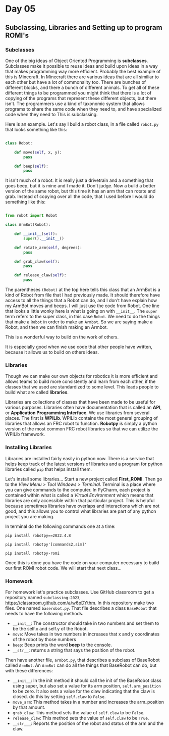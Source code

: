 [comment]: render
# Day 05
## Subclassing, Libraries and Setting up to program ROMI's
### Subclasses

One of the big ideas of Object Oriented Programming is **subclasses**. Subclasses make it possible to reuse ideas and build 
upon ideas in a way that makes programming way more efficient. Probably the best example of this is Minecraft. In Minecraft
there are various ideas that are all similiar to each other but have a lot of commonality too. There are bunches of different
blocks, and there a bunch of different animals. To get all of these different things to be programmed you might think that 
there is a lot of copying of the programs that represent these different objects, but there isn't. The programmers use a kind
of  taxonomic system that allows programs to share the same code when they need to, and have specialized code when they need to
This is subclassing.

Here is an example. Let's say I build a robot class, in a file called ```robot.py``` that looks something like this:

```python

class Robot:

    def move(self, x, y):
        pass

    def beep(self):
        pass
```

It isn't much of a robot. It is really just a drivetrain and a something that goes beep, but it is mine and I made it. 
Don't judge. Now a build a better version of the same robot, but this time it has an arm that can rotate and grab. Instead
of copying over all the code, that I used before I would do something like this:

```python

from robot import Robot

class ArmBot(Robot):

    def __init__(self):
        super().__init__()

    def rotate_arm(self, degrees):
        pass

    def grab_claw(self):
        pass

    def release_claw(self):
        pass
```

The parentheses ```(Robot)``` at the top here tells this class that an ArmBot is a kind of Robot from file that I had previously
made. It should therefore have access to all the things that a Robot can do, and I don't have explain how my ArmBot moves
and beeps. I will just use the code from Robot. One line that looks a little wonky here is what is going on with ```__init__```.
The ```super``` term refers to the super class, in this case ```Robot```. We need to do the things that make a ```Robot``` 
in order to make an ```Armbot```. So we are saying make a Robot, and then we can finish making an Armbot. 

This is a wonderful way to build on the work of others.

It is especially good when we use code that other people have written, because it allows us to build on others ideas.

### Libraries

Though we can make our own objects for robotics it is more efficient and allows teams to build more consistently and learn
from each other, if the classes that we used are standardized to some level. This leads people to build what are called 
**libraries**. 

Libraries are collections of classes that have been made to be useful for various purposes. Libraries often have documentation 
that is called an **API**, or **Application Programming Interface**. We use libraries from several places. The first is 
**WPILib**. WPILib contains the most general grouping of libraries that allows an FRC robot to function. **Robotpy** is 
simply a python version of the most common FRC robot libraries so that we can utilize the WPILib framework.

### Installing Libraries

Libraries are installed fairly easily in python now. There is a service that helps keep track of the latest versions of 
libraries and a program for python libraries called ```pip``` that helps install them. 

Let's install some libraries... Start a new project called **First_ROMI**. Then go to the *View Menu > Tool Windows > Terminal*.
Terminal is a place where you can give commands to the computer. In PyCharm, each project is contained within what is called 
a *Virtual Environment* which means that libraries are only accessible within that particular project. This is helpful because
sometimes libraries have overlaps and interactions which are not good, and this allows you to control what libraries are 
part of any python project you are making. 

In terminal do the following commands one at a time:

```commandline
pip install robotpy==2022.4.8
```

```commandline
pip install robotpy'[commands2,sim]'
```

```commandline
pip install robotpy-romi
```

Once this is done you have the code on your computer necessary to build our first ROMI robot code. We will start that 
next class...

### Homework

For homework let's practice subclasses. Use GitHub classroom to get a repository named ```subclassing-2023```, 
https://classroom.github.com/a/w6pDYthm. In this 
repository make two files. One named ```baserobot.py```. That file describes a class ```BaseRobot``` that needs to have 
the following methods.

* ```__init__```: The constructor should take in two numbers and set them to be the self.x and self.y of the Robot. 
* ```move```: Move takes in two numbers in increases that x and y coordinates of the robot by those numbers
* ```beep```: Beep prints the word **beep** to the console.
* ```__str__```: returns a string that says the position of the robot.

Then have another file, ```armbot.py```, that describes a subclass of BaseRobot called ```ArmBot```. An ```ArmBot```
can do all the things that BaseRobot can do, but with these differences:

* ```__init__```: In the init method it should call the init of the BaseRobot class using super, but also set a value for 
its arm position, ```self.arm_position``` to be zero. It also sets a value for the claw indicating that the claw is closed.
do this by setting ```self.claw``` to ```False```.
* ```move_arm```: This method takes in a number and increases the arm_position by that amount.
* ```grab_claw```: This method sets the value of ```self.claw``` to be ```False```.
*  ```release_claw```: This method sets the value of ```self.claw``` to be ```True```.
* ```__str___```: Reports the position of the robot and status of the arm and the claw.